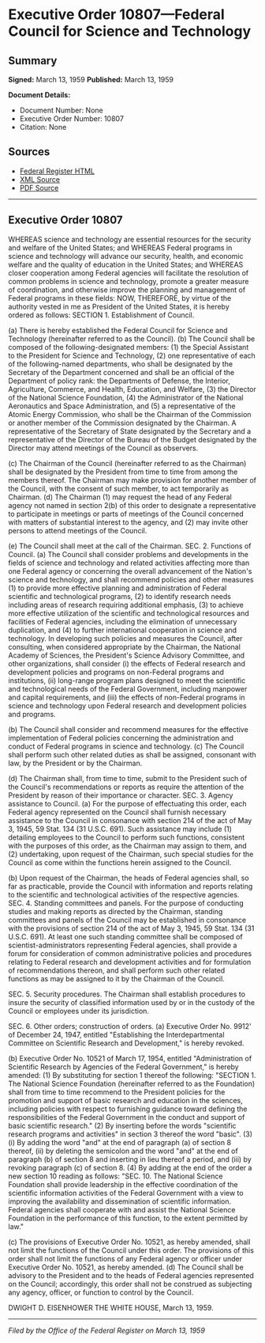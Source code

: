 # Executive Order 10807—Federal Council for Science and Technology

## Summary

**Signed:** March 13, 1959
**Published:** March 13, 1959

**Document Details:**
- Document Number: None
- Executive Order Number: 10807
- Citation: None

## Sources
- [Federal Register HTML](https://www.presidency.ucsb.edu/documents/executive-order-10807-federal-council-for-science-and-technology)
- [XML Source](None)
- [PDF Source](None)

---

## Executive Order 10807

WHEREAS science and technology are essential resources for the security and welfare of the United States; and
WHEREAS Federal programs in science and technology will advance our security, health, and economic welfare and the quality of education in the United States; and
WHEREAS closer cooperation among Federal agencies will facilitate the resolution of common problems in science and technology, promote a greater measure of coordination, and otherwise improve the planning and management of Federal programs in these fields:
NOW, THEREFORE, by virtue of the authority vested in me as President of the United States, it is hereby ordered as follows:
SECTION 1. Establishment of Council.

(a) There is hereby established the Federal Council for Science and Technology (hereinafter referred to as the Council).
(b) The Council shall be composed of the following-designated members: (1) the Special Assistant to the President for Science and Technology, (2) one representative of each of the following-named departments, who shall be designated by the Secretary of the Department concerned and shall be an official of the Department of policy rank: the Departments of Defense, the Interior, Agriculture, Commerce, and Health, Education, and Welfare, (3) the Director of the National Science Foundation, (4) the Administrator of the National Aeronautics and Space Administration, and (5) a representative of the Atomic Energy Commission, who shall be the Chairman of the Commission or another member of the Commission designated by the Chairman. A representative of the Secretary of State designated by the Secretary and a representative of the Director of the Bureau of the Budget designated by the Director may attend meetings of the Council as observers.

(c) The Chairman of the Council (hereinafter referred to as the Chairman) shall be designated by the President from time to time from among the members thereof. The Chairman may make provision for another member of the Council, with the consent of such member, to act temporarily as Chairman.
(d) The Chairman (1) may request the head of any Federal agency not named in section 2(b) of this order to designate a representative to participate in meetings or parts of meetings of the Council concerned with matters of substantial interest to the agency, and (2) may invite other persons to attend meetings of the Council.

(e) The Council shall meet at the call of the Chairman.
SEC. 2. Functions of Council. (a) The Council shall consider problems and developments in the fields of science and technology and related activities affecting more than one Federal agency or concerning the overall advancement of the Nation's science and technology, and shall recommend policies and other measures (1) to provide more effective planning and administration of Federal scientific and technological programs, (2) to identify research needs including areas of research requiring additional emphasis, (3) to achieve more effective utilization of the scientific and technological resources and facilities of Federal agencies, including the elimination of unnecessary duplication, and (4) to further international cooperation in science and technology. In developing such policies and measures the Council, after consulting, when considered appropriate by the Chairman, the National Academy of Sciences, the President's Science Advisory Committee, and other organizations, shall consider (i) the effects of Federal research and development policies and programs on non-Federal programs and institutions, (ii) long-range program plans designed to meet the scientific and technological needs of the Federal Government, including manpower and capital requirements, and (iii) the effects of non-Federal programs in science and technology upon Federal research and development policies and programs.

(b) The Council shall consider and recommend measures for the effective implementation of Federal policies concerning the administration and conduct of Federal programs in science and technology.
(c) The Council shall perform such other related duties as shall be assigned, consonant with law, by the President or by the Chairman.

(d) The Chairman shall, from time to time, submit to the President such of the Council's recommendations or reports as require the attention of the President by reason of their importance or character.
SEC. 3. Agency assistance to Council. (a) For the purpose of effectuating this order, each Federal agency represented on the Council shall furnish necessary assistance to the Council in consonance with section 214 of the act of May 3, 1945, 59 Stat. 134 (31 U.S.C. 691). Such assistance may include (1) detailing employees to the Council to perform such functions, consistent with the purposes of this order, as the Chairman may assign to them, and (2) undertaking, upon request of the Chairman, such special studies for the Council as come within the functions herein assigned to the Council.

(b) Upon request of the Chairman, the heads of Federal agencies shall, so far as practicable, provide the Council with information and reports relating to the scientific and technological activities of the respective agencies.
SEC. 4. Standing committees and panels. For the purpose of conducting studies and making reports as directed by the Chairman, standing committees and panels of the Council may be established in consonance with the provisions of section 214 of the act of May 3, 1945, 59 Stat. 134 (31 U.S.C. 691). At least one such standing committee shall be composed of scientist-administrators representing Federal agencies, shall provide a forum for consideration of common administrative policies and procedures relating to Federal research and development activities and for formulation of recommendations thereon, and shall perform such other related functions as may be assigned to it by the Chairman of the Council.

SEC. 5. Security procedures. The Chairman shall establish procedures to insure the security of classified information used by or in the custody of the Council or employees under its jurisdiction.

SEC. 6. Other orders; construction of orders. (a) Executive Order No. 9912' of December 24, 1947, entitled "Establishing the Interdepartmental Committee on Scientific Research and Development," is hereby revoked.

(b) Executive Order No. 10521 of March 17, 1954, entitled "Administration of Scientific Research by Agencies of the Federal Government," is hereby amended:
    (1) By substituting for section 1 thereof the following:
"SECTION 1. The National Science Foundation (hereinafter referred to as the Foundation) shall from time to time recommend to the President policies for the promotion and support of basic research and education in the sciences, including policies with respect to furnishing guidance toward defining the responsibilities of the Federal Government in the conduct and support of basic scientific research."
    (2) By inserting before the words "scientific research programs and activities" in section 3 thereof the word "basic".
    (3) (i) By adding the word "and" at the end of paragraph (a) of section 8 thereof, (ii) by deleting the semicolon and the word "and" at the end of paragraph (b) of section 8 and inserting in lieu thereof a period, and (iii) by revoking paragraph (c) of section 8.
    (4) By adding at the end of the order a new section 10 reading as follows:
"SEC. 10. The National Science Foundation shall provide leadership in the effective coordination of the scientific information activities of the Federal Government with a view to improving the availability and dissemination of scientific information. Federal agencies shall cooperate with and assist the National Science Foundation in the performance of this function, to the extent permitted by law."

(c) The provisions of Executive Order No. 10521, as hereby amended, shall not limit the functions of the Council under this order. The provisions of this order shall not limit the functions of any Federal agency or officer under Executive Order No. 10521, as hereby amended.
(d) The Council shall be advisory to the President and to the heads of Federal agencies represented on the Council; accordingly, this order shall not be construed as subjecting any agency, officer, or function to control by the Council.

DWIGHT D. EISENHOWER
THE WHITE HOUSE,
March 13, 1959.

---

*Filed by the Office of the Federal Register on March 13, 1959*
